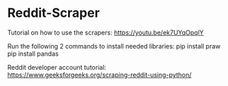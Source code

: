 # Reddit-Scraper
Tutorial on how to use the scrapers: https://youtu.be/ek7UYqOpqlY

Run the following 2 commands to install needed libraries:
pip install praw
pip install pandas

Reddit developer account tutorial:
https://www.geeksforgeeks.org/scraping-reddit-using-python/